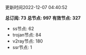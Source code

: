 更新时间2022-12-07 04:40:52

**总订阅: 73**
**总节点: 997**
**有效节点: 327**
- ss节点: 62
- trojan节点: 84
- v2ray节点: 180
- ssr节点: 1
